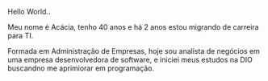 Hello World..

Meu nome é Acácia, tenho 40 anos e há 2 anos estou migrando de carreira para TI.

Formada em Administração de Empresas, hoje sou analista de negócios em uma empresa desenvolvedora de software, e iniciei meus estudos na DIO buscandno me aprimiorar em 
programação.
